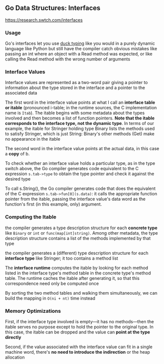 
## Go Data Structures: Interfaces

<https://research.swtch.com/interfaces>

### Usage

Go's interfaces let you use [duck typing](https://en.wikipedia.org/wiki/Duck_typing) like you would in a purely dynamic language like Python but still have the compiler catch obvious mistakes like passing an int where an object with a Read method was expected, or like calling the Read method with the wrong number of arguments

### Interface Values

Interface values are represented as a two-word pair giving a pointer to information about the type stored in the interface and a pointer to the associated data

The first word in the interface value points at what I call an **interface table or itable** (pronounced i-table; in the runtime sources, the C implementation name is `Itab`). The itable begins with some metadata about the types involved and then becomes a list of function pointers. **Note that the itable corresponds to the interface type, not the dynamic type**. In terms of our example, the itable for Stringer holding type Binary lists the methods used to satisfy Stringer, which is just String: Binary's other methods (Get) make no appearance in the itable

The second word in the interface value points at the actual data, in this case a **copy** of b. 

To check whether an interface value holds a particular type, as in the type switch above, the Go compiler generates code equivalent to the C expression `s.tab->type` to obtain the type pointer and check it against the desired type

To call s.String(), the Go compiler generates code that does the equivalent of the C expression `s.tab->fun[0](s.data)`: it calls the appropriate function pointer from the itable, passing the interface value's data word as the function's first (in this example, only) argument.

### Computing the Itable

the compiler generates a type description structure for each **concrete type** like `Binary` or `int` or `func(map[int]string)`. Among other metadata, the type description structure contains a list of the methods implemented by that type

the compiler generates a (different) type description structure for each **interface type** like Stringer; it too contains a method list

The **interface runtime** computes the itable by looking for each method listed in the interface type's method table in the concrete type's method table. The runtime caches the itable after generating it, so that this correspondence need only be computed once

By sorting the two method tables and walking them simultaneously, we can build the mapping in `O(ni + nt)` time instead

### Memory Optimizations

First, if the interface type involved is empty—it has no methods—then the itable serves no purpose except to hold the pointer to the original type. In this case, the itable can be dropped and the value can **point at the type directly**

Second, if the value associated with the interface value can fit in a single machine word, there's **no need to introduce the indirection** or the heap allocation
